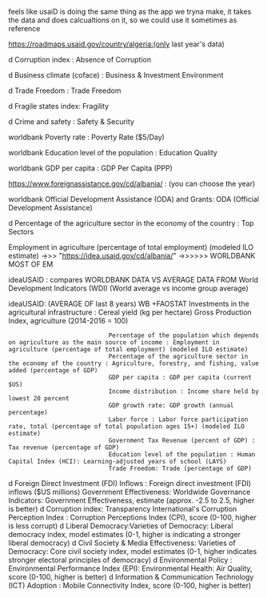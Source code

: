 feels like usaiD is doing the same thing as the app we tryna make, it takes the data and does calcualtions on it, so we could use it sometimes as reference

https://roadmaps.usaid.gov/country/algeria:(only last year's data)

d          Corruption index : Absence of Corruption

d          Business climate (coface) : Business & Investment Environment

d           Trade Freedom : Trade Freedom

d            Fragile states index: Fragility

d            Crime and safety : Safety & Security

worldbank   Poverty rate : Poverty Rate ($5/Day)

worldbank   Education level of the population : Education Quality

worldbank   GDP per capita : GDP Per Capita (PPP)


https://www.foreignassistance.gov/cd/albania/ : (you can choose the year)

worldbank   Official Development Assistance (ODA) and Grants:  ODA (Official Development Assistance)

d            Percentage of the agriculture sector in the economy of the country : Top Sectors





Employment in agriculture (percentage of total employment) (modeled ILO estimate) ->>> "https://idea.usaid.gov/cd/albania/" ->>>>>> WORLDBANK MOST OF EM


ideaUSAID : compares WORLDBANK DATA VS AVERAGE DATA FROM World Development Indicators (WDI) (World average vs income group average)


ideaUSAID: (AVERAGE OF last 8 years)
WB +FAOSTAT                     Investments in the agricultural infrastructure : Cereal yield (kg per hectare)
                                                        Gross Production Index, agriculture (2014-2016 = 100)

                                Percentage of the population which depends on agriculture as the main source of income : Employment in agriculture (percentage of total employment) (modeled ILO estimate)
                                Percentage of the agriculture sector in the economy of the country : Agriculture, forestry, and fishing, value added (percentage of GDP)
                                GDP per capita : GDP per capita (current $US)
                                Income distribution : Income share held by lowest 20 percent
                                GDP growth rate: GDP growth (annual percentage)
                                Labor force : Labor force participation rate, total (percentage of total population ages 15+) (modeled ILO estimate)
                                Government Tax Revenue (percent of GDP) : Tax revenue (percentage of GDP)
                                Education level of the population : Human Capital Index (HCI): Learning-adjusted years of school (LAYS)
                                Trade Freedom: Trade (percentage of GDP)
d                               Foreign Direct Investment (FDI) Inflows : Foreign direct investment (FDI) inflows ($US millions)
                                Government Effectiveness: Worldwide Governance Indicators: Government Effectiveness, estimate (approx. -2.5 to 2.5, higher is better)
d                               Corruption index: Transparency International's Corruption Perception Index : Corruption Perceptions Index (CPI), score (0-100, higher is less corrupt)
d                               Liberal Democracy:Varieties of Democracy: Liberal democracy index, model estimates (0-1, higher is indicating a stronger liberal democracy)
d                               Civil Society & Media Effectiveness: Varieties of Democracy: Core civil society index, model estimates (0-1, higher indicates stronger electoral principles of democracy)
d                               Environmental Policy : Environmental Performance Index (EPI): Environmental Health: Air Quality, score (0-100, higher is better)
d                               Information & Communication Technology (ICT) Adoption : Mobile Connectivity Index, score (0-100, higher is better)
